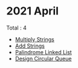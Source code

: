 # 2021 April
Total : 4
* [Multiply Strings](./Multiply%20Strings.cpp)
* [Add Strings](./Add%20Strings.cpp)
* [Palindrome Linked List](./Palindrome%20Linked%20List.cpp)
* [Design Circular Queue](./Design%20Circular%20Queue.cpp)
